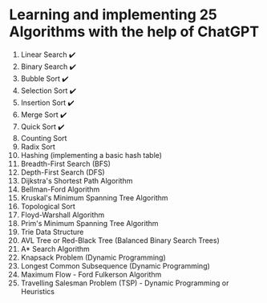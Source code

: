 # Learning and implementing 25 Algorithms with the help of ChatGPT

1. Linear Search :heavy_check_mark:
1. Binary Search :heavy_check_mark:
1. Bubble Sort :heavy_check_mark:
1. Selection Sort :heavy_check_mark:
1. Insertion Sort :heavy_check_mark:
1. Merge Sort :heavy_check_mark:
1. Quick Sort :heavy_check_mark:
1. Counting Sort
1. Radix Sort
1. Hashing (implementing a basic hash table)
1. Breadth-First Search (BFS)
1. Depth-First Search (DFS)
1. Dijkstra's Shortest Path Algorithm
1. Bellman-Ford Algorithm
1. Kruskal's Minimum Spanning Tree Algorithm
1. Topological Sort
1. Floyd-Warshall Algorithm
1. Prim's Minimum Spanning Tree Algorithm
1. Trie Data Structure
1. AVL Tree or Red-Black Tree (Balanced Binary Search Trees)
1. A* Search Algorithm
1. Knapsack Problem (Dynamic Programming)
1. Longest Common Subsequence (Dynamic Programming)
1. Maximum Flow - Ford Fulkerson Algorithm
1. Travelling Salesman Problem (TSP) - Dynamic Programming or Heuristics
